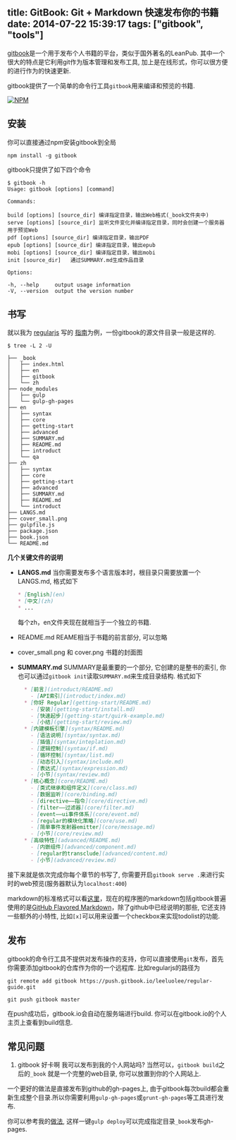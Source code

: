 title: GitBook: Git + Markdown 快速发布你的书籍
date: 2014-07-22 15:39:17
tags: ["gitbook", "tools"]
---


[gitbook](https://www.gitbook.io/)是一个用于发布个人书籍的平台，类似于国外著名的LeanPub. 其中一个很大的特点是它利用git作为版本管理和发布工具, 加上是在线形式，你可以很方便的进行作为的快速更新. 


<!-- more -->

gitbook提供了一个简单的命令行工具`gitbook`用来编译和预览的书籍.

[![NPM](https://nodei.co/npm/gitbook.png?downloads=true&stars=true)](https://nodei.co/npm/gitbook/)



## 安装

你可以直接通过npm安装gitbook到全局

```shell
npm install -g gitbook
```

gitbook只提供了如下四个命令

```shell
$ gitbook -h
Usage: gitbook [options] [command]

Commands:

build [options] [source_dir] 编译指定目录，输出Web格式(_book文件夹中)
serve [options] [source_dir] 监听文件变化并编译指定目录，同时会创建一个服务器用于预览Web
pdf [options] [source_dir] 编译指定目录，输出PDF
epub [options] [source_dir] 编译指定目录，输出epub
mobi [options] [source_dir] 编译指定目录，输出mobi
init [source_dir]   通过SUMMARY.md生成作品目录

Options:

-h, --help     output usage information
-V, --version  output the version number
```


## 书写

就以我为 [regularjs](http://regularjs.github.io) 写的 [指南](http://regularjs.github.io/guide/)为例，一份gitbook的源文件目录一般是这样的.

```shell
$ tree -L 2 -U

├── _book
│   ├── index.html
│   ├── en
│   ├── gitbook
│   └── zh
├── node_modules
│   ├── gulp
│   └── gulp-gh-pages
├── en
│   ├── syntax
│   ├── core
│   ├── getting-start
│   ├── advanced
│   ├── SUMMARY.md
│   ├── README.md
│   ├── introduct
│   └── qa
├── zh
│   ├── syntax
│   ├── core
│   ├── getting-start
│   ├── advanced
│   ├── SUMMARY.md
│   ├── README.md
│   └── introduct
├── LANGS.md
├── cover_small.png
├── gulpfile.js
├── package.json
├── book.json
└── README.md

```

__几个关键文件的说明__

* __LANGS.md__
  当你需要发布多个语言版本时，根目录只需要放置一个LANGS.md, 格式如下

  ```markdown
  * [English](en)
  * [中文](zh)
  * ...
  ```
  每个zh，en文件夹现在就相当于一个独立的书籍.
  
* README.md
  REAME相当于书籍的前言部分, 可以忽略
* cover_small.png 和 cover.png
  书籍的封面图

* __SUMMARY.md__
  SUMMARY是最重要的一个部分, 它创建的是整书的索引, 你也可以通过`gitbook init`读取`SUMMARY.md`来生成目录结构. 格式如下
  ```markdown
    * [前言](introduct/README.md)
      - [API索引](introduct/index.md)
    * [你好 Regular](getting-start/README.md)
      - [安装](getting-start/install.md)
      - [快速起步](getting-start/quirk-example.md)
      - [小结](getting-start/review.md)
    * [内建模板引擎](syntax/README.md)
      - [语法说明](syntax/syntax.md)
      - [插值](syntax/inteplation.md)
      - [逻辑控制](syntax/if.md)
      - [循环控制](syntax/list.md)
      - [动态引入](syntax/include.md)
      - [表达式](syntax/expression.md)
      - [小节](syntax/review.md)
    * [核心概念](core/README.md)
      - [类式继承和组件定义](core/class.md)
      - [数据监听](core/binding.md)
      - [directive——指令](core/directive.md)
      - [filter——过滤器](core/filter.md)
      - [event——ui事件体系](core/event.md)
      - [regular的模块化策略](core/use.md)
      - [简单事件发射器emitter](core/message.md)
      - [小节](core/review.md)
    * [高级特性](advanced/README.md)
      - [内嵌组件](advanced/component.md)
      - [regular的transclude](advanced/content.md)
      - [小节](advanced/review.md)

  ```

接下来就是依次完成你每个章节的书写了, 你需要开启`gitbook serve .`来进行实时的web预览(服务器默认为`localhost:400`)

markdown的标准格式可以看[这里](http://daringfireball.net/projects/markdown/syntax)，现在的程序圈的markdown包括gitbook普遍使用的是[GitHub Flavored Markdown](https://help.github.com/articles/github-flavored-markdown)，除了github中已经说明的那些, 它还支持一些额外的小特性, 比如`[x]`可以用来设置一个checkbox来实现todolist的功能.
  

## 发布

gitbook的命令行工具不提供对发布操作的支持，你可以直接使用`git`发布，首先你需要添加gitbook的仓库作为你的一个远程库. 比如regularjs的路径为

```shell
git remote add gitbook https://push.gitbook.io/leeluolee/regular-guide.git

git push gitbook master
```

在push成功后，gitbook.io会自动在服务端进行build. 你可以在gitbook.io的个人主页上查看到build信息.

## 常见问题

1. gitbook 好卡啊 我可以发布到我的个人网站吗?
  当然可以，`gitbook build`之后的`_book` 就是一个完整的web目录, 你可以放置到你的个人网站上.

  一个更好的做法是直接发布到github的gh-pages上, 由于gitbook每次build都会重新生成整个目录.所以你需要利用`gulp-gh-pages`或`grunt-gh-pages`等工具进行发布.  
  
  你可以参考我的[做法](https://github.com/regularjs/guide/tree/master), 这样一键`gulp deploy`可以完成指定目录`_book`发布gh-pages.
  
  
  











